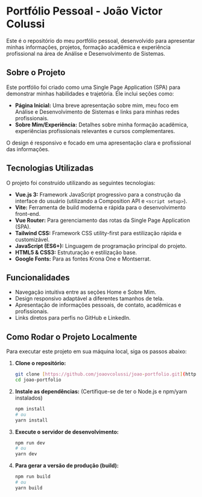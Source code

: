 # Portfólio Pessoal - João Victor Colussi

Este é o repositório do meu portfólio pessoal, desenvolvido para apresentar minhas informações, projetos, formação acadêmica e experiência profissional na área de Análise e Desenvolvimento de Sistemas.

## Sobre o Projeto

Este portfólio foi criado como uma Single Page Application (SPA) para demonstrar minhas habilidades e trajetória. Ele inclui seções como:

* **Página Inicial:** Uma breve apresentação sobre mim, meu foco em Análise e Desenvolvimento de Sistemas e links para minhas redes profissionais.
* **Sobre Mim/Experiência:** Detalhes sobre minha formação acadêmica, experiências profissionais relevantes e cursos complementares.

O design é responsivo e focado em uma apresentação clara e profissional das informações.

## Tecnologias Utilizadas

O projeto foi construído utilizando as seguintes tecnologias:

* **Vue.js 3:** Framework JavaScript progressivo para a construção da interface do usuário (utilizando a Composition API e `<script setup>`).
* **Vite:** Ferramenta de build moderna e rápida para o desenvolvimento front-end.
* **Vue Router:** Para gerenciamento das rotas da Single Page Application (SPA).
* **Tailwind CSS:** Framework CSS utility-first para estilização rápida e customizável.
* **JavaScript (ES6+):** Linguagem de programação principal do projeto.
* **HTML5 & CSS3:** Estruturação e estilização base.
* **Google Fonts:** Para as fontes Krona One e Montserrat.

## Funcionalidades

* Navegação intuitiva entre as seções Home e Sobre Mim.
* Design responsivo adaptável a diferentes tamanhos de tela.
* Apresentação de informações pessoais, de contato, acadêmicas e profissionais.
* Links diretos para perfis no GitHub e LinkedIn.

## Como Rodar o Projeto Localmente


Para executar este projeto em sua máquina local, siga os passos abaixo:

1.  **Clone o repositório:**
    ```bash
    git clone [https://github.com/joaovcolussi/joao-portfolio.git](https://github.com/joaovcolussi/joao-portfolio.git)
    cd joao-portfolio
    ```

2.  **Instale as dependências:**
    (Certifique-se de ter o Node.js e npm/yarn instalados)
    ```bash
    npm install
    # ou
    yarn install
    ```

3.  **Execute o servidor de desenvolvimento:**
    ```bash
    npm run dev
    # ou
    yarn dev
    ```

4.  **Para gerar a versão de produção (build):**
    ```bash
    npm run build
    # ou
    yarn build
    ```
